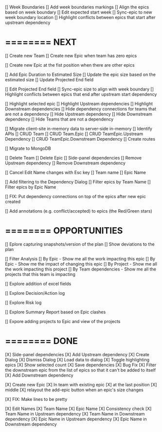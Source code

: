 [] Week Boundaries
    [] Add week boundaries markings
    [] Align the epics based on week boundary
    [] Edit expected start week
        [] Sync-epic to new week boundary location
        [] Highlight conflicts between epics that start after upstream dependency

========
NEXT
========

[] Create new Team
    [] Create new Epic when team has zero epics

[] Create new Epic at the fist position when there are other epics

[] Add Epic Duration to Estimated Size
    [] Update the epic size based on the estimated size
    [] Update Projected End field

[] Edit Projected End field
    [] Sync-epic size to align with week boundary
    [] Highlight conflicts between epics that end after upstream start dependency

[] Highlight selected epic
    [] Highlight Upstream dependencies
    [] Highlight Downstream dependencies
    [] Hide dependency connections for teams that are not a dependency
        [] Hide Upstream dependency
        [] Hide Downstream dependency
    [] Hide Teams that are not a dependency

[] Migrate client-site in-memory data to server-side in-memory
    [] Identify APIs
        [] CRUD Team
        [] CRUD Team.Epic
        [] CRUD TeamEpic.Upstream Dependency
        [] CRUD TeamEpic.Downstream Dependency
    [] Create routes

[] Migrate to MongoDB

[] Delete Team
[] Delete Epic
[] Side-panel dependencies
    [] Remove Upstream dependency
    [] Remove Downstream dependency

[] Cancel Edit Name changes with Esc key
    [] Team name
    [] Epic Name

[] Add filtering to the Dependency Dialog
    [] Filter epics by Team Name
    [] Filter epics by Epic Name


[] FIX: Put dependency connections on top of the epics after new epic created

[] Add annotations (e.g. conflict/accepted) to epics (the Red/Green stars)

========
 OPPORTUNITIES
========

[] Eplore capturing snapshots/version of the plan
    [] Show deviations to the plan

[] Filter Analysis
    [] By Epic - Show me all the work impacting this epic
    [] By Epic - Show me the impact of changing this epic
    [] By Project - Show me all the work impacting this project
    [] By Team dependencies - Show me all the projects that this team is impacting

[] Explore addition of excel fields

[] Explore Decision/Action log

[] Explore Risk log

[] Explore Summary Report based on Epic clashes

[] Expore adding projects to Epic and view of the projects



========
 DONE
========

[X] Side-panel dependencies
    [X] Add Upstream dependency
        [X] Create Dialog
        [X] Dismiss Dialog
        [X] Load data to dialog
        [X] Toggle highlighting epics
        [X] Show selected count
        [X] Save dependencies
        [X] Bug Fix
            [X] Filter the downstream epic from the list of epics so that it can't be added to itself
    [X] Add Downstream dependency

[X] Create new Epic
    [X] In team with existing epic
        [X] at the last position
        [X] middle
    [X] relayout the add-epic button when an epic's size changes

[X] FIX: Make lines to be pretty

[X] Edit Names
    [X] Team Name
    [X] Epic Name
    [X] Consistency check
        [X] Team Name in Upstream dependency
        [X] Team Name in Downstream dependency
        [X] Epic Name in Upstream dependency
        [X] Epic Name in Downstream dependency


